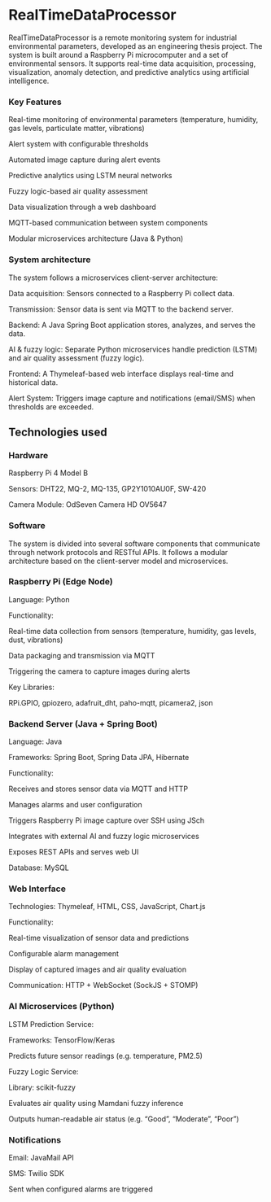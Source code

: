 # RealTimeDataProcessor
RealTimeDataProcessor is a remote monitoring system for industrial environmental parameters, developed as an engineering thesis project. The system is built around a Raspberry Pi microcomputer and a set of environmental sensors. It supports real-time data acquisition, processing, visualization, anomaly detection, and predictive analytics using artificial intelligence.

### Key Features

Real-time monitoring of environmental parameters (temperature, humidity, gas levels, particulate matter, vibrations)

Alert system with configurable thresholds

Automated image capture during alert events

Predictive analytics using LSTM neural networks

Fuzzy logic-based air quality assessment

Data visualization through a web dashboard

MQTT-based communication between system components

Modular microservices architecture (Java & Python)

### System architecture

The system follows a microservices client-server architecture:

Data acquisition: Sensors connected to a Raspberry Pi collect data.

Transmission: Sensor data is sent via MQTT to the backend server.

Backend: A Java Spring Boot application stores, analyzes, and serves the data.

AI & fuzzy logic: Separate Python microservices handle prediction (LSTM) and air quality assessment (fuzzy logic).

Frontend: A Thymeleaf-based web interface displays real-time and historical data.

Alert System: Triggers image capture and notifications (email/SMS) when thresholds are exceeded.

## Technologies used 

### Hardware

Raspberry Pi 4 Model B

Sensors: DHT22, MQ-2, MQ-135, GP2Y1010AU0F, SW-420

Camera Module: OdSeven Camera HD OV5647

### Software

The system is divided into several software components that communicate through network protocols and RESTful APIs. It follows a modular architecture based on the client-server model and microservices.

### Raspberry Pi (Edge Node)
Language: Python

Functionality:

Real-time data collection from sensors (temperature, humidity, gas levels, dust, vibrations)

Data packaging and transmission via MQTT

Triggering the camera to capture images during alerts

Key Libraries:

RPi.GPIO, gpiozero, adafruit_dht, paho-mqtt, picamera2, json

### Backend Server (Java + Spring Boot)
Language: Java

Frameworks: Spring Boot, Spring Data JPA, Hibernate

Functionality:

Receives and stores sensor data via MQTT and HTTP

Manages alarms and user configuration

Triggers Raspberry Pi image capture over SSH using JSch

Integrates with external AI and fuzzy logic microservices

Exposes REST APIs and serves web UI

Database: MySQL

### Web Interface
Technologies: Thymeleaf, HTML, CSS, JavaScript, Chart.js

Functionality:

Real-time visualization of sensor data and predictions

Configurable alarm management

Display of captured images and air quality evaluation

Communication: HTTP + WebSocket (SockJS + STOMP)

### AI Microservices (Python)
LSTM Prediction Service:

Frameworks: TensorFlow/Keras

Predicts future sensor readings (e.g. temperature, PM2.5)

Fuzzy Logic Service:

Library: scikit-fuzzy

Evaluates air quality using Mamdani fuzzy inference

Outputs human-readable air status (e.g. “Good”, “Moderate”, “Poor”)

### Notifications
Email: JavaMail API

SMS: Twilio SDK

Sent when configured alarms are triggered



